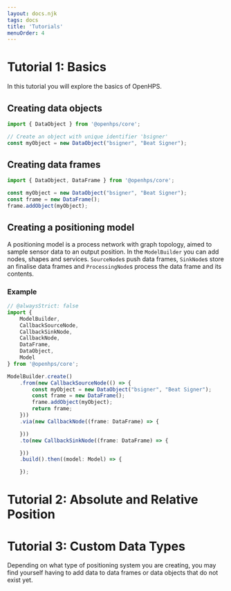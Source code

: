 ```yaml
---
layout: docs.njk
tags: docs
title: 'Tutorials'
menuOrder: 4
---
```


# Tutorial 1: Basics
In this tutorial you will explore the basics of OpenHPS.

## Creating data objects

```ts twoslash
import { DataObject } from '@openhps/core';

// Create an object with unique identifier 'bsigner'
const myObject = new DataObject("bsigner", "Beat Signer");
```

## Creating data frames

```ts twoslash
import { DataObject, DataFrame } from '@openhps/core';

const myObject = new DataObject("bsigner", "Beat Signer");
const frame = new DataFrame();
frame.addObject(myObject);
```

## Creating a positioning model
A positioning model is a process network with graph topology, aimed to sample sensor data to an output position. In the ```ModelBuilder``` you can add nodes, shapes and services. ```SourceNode```s push data frames, ```SinkNode```s store an finalise data frames and ```ProcessingNode```s process the data frame and its contents.

### Example
```ts twoslash
// @alwaysStrict: false
import { 
    ModelBuilder,
    CallbackSourceNode,
    CallbackSinkNode,
    CallbackNode,
    DataFrame,
    DataObject,
    Model
} from '@openhps/core';

ModelBuilder.create()
    .from(new CallbackSourceNode(() => {
        const myObject = new DataObject("bsigner", "Beat Signer");
        const frame = new DataFrame();
        frame.addObject(myObject);
        return frame;
    }))
    .via(new CallbackNode((frame: DataFrame) => {

    }))
    .to(new CallbackSinkNode((frame: DataFrame) => {

    }))
    .build().then((model: Model) => {

    });
```

# Tutorial 2: Absolute and Relative Position

# Tutorial 3: Custom Data Types
Depending on what type of positioning system you are creating, you may find yourself
having to add data to data frames or data objects that do not exist yet.